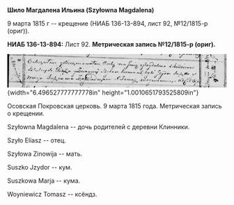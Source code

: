 **Шило Магдалена Ильина (Szyłowna Magdalena)**

9 марта 1815 г -- крещение (НИАБ 136-13-894, лист 92, №12/1815-р
(ориг)).

**НИАБ 136-13-894:** Лист 92. **Метрическая запись №12/1815-р (ориг).**

![](./media/1ae29566b25eebe60133409b30a3faf81b15abbf.png){width="6.496527777777778in"
height="1.0010651793525809in"}

Осовская Покровская церковь. 9 марта 1815 года. Метрическая запись о
крещении.

Szyłowna Magdalena -- дочь родителей с деревни Клинники.

Szyło Eliasz -- отец.

Szyłowa Zinowija -- мать.

Suszko Jzydor -- кум.

Suszkowa Marja -- кума.

Woyniewicz Tomasz -- ксёндз.
